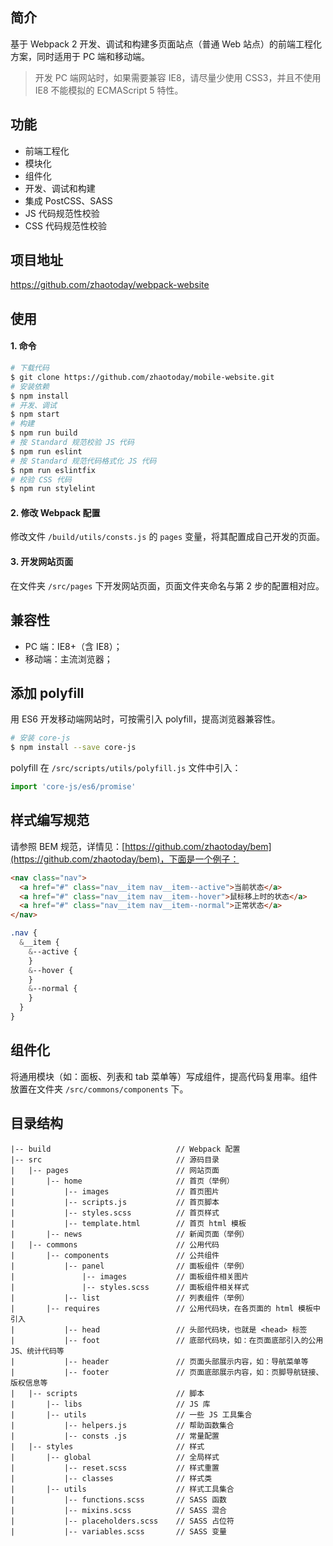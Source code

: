 ## 简介
基于 Webpack 2 开发、调试和构建多页面站点（普通 Web 站点）的前端工程化方案，同时适用于 PC 端和移动端。
> 开发 PC 端网站时，如果需要兼容 IE8，请尽量少使用 CSS3，并且不使用 IE8 不能模拟的 ECMAScript 5 特性。

## 功能
- 前端工程化
- 模块化
- 组件化
- 开发、调试和构建
- 集成 PostCSS、SASS
- JS 代码规范性校验
- CSS 代码规范性校验

## 项目地址
https://github.com/zhaotoday/webpack-website

## 使用
#### 1. 命令
```bash
# 下载代码
$ git clone https://github.com/zhaotoday/mobile-website.git
# 安装依赖
$ npm install
# 开发、调试
$ npm start
# 构建
$ npm run build
# 按 Standard 规范校验 JS 代码
$ npm run eslint
# 按 Standard 规范代码格式化 JS 代码
$ npm run eslintfix
# 校验 CSS 代码
$ npm run stylelint
```

#### 2. 修改 Webpack 配置
修改文件 `/build/utils/consts.js` 的 `pages` 变量，将其配置成自己开发的页面。

#### 3. 开发网站页面
在文件夹 `/src/pages` 下开发网站页面，页面文件夹命名与第 2 步的配置相对应。

## 兼容性
- PC 端：IE8+（含 IE8）；
- 移动端：主流浏览器；

## 添加 polyfill
用 ES6 开发移动端网站时，可按需引入 polyfill，提高浏览器兼容性。
```bash
# 安装 core-js
$ npm install --save core-js
```
polyfill 在 `/src/scripts/utils/polyfill.js` 文件中引入：
```js
import 'core-js/es6/promise'
```

## 样式编写规范
请参照 BEM 规范，详情见：[https://github.com/zhaotoday/bem](https://github.com/zhaotoday/bem)，下面是一个例子：
```html
<nav class="nav">
  <a href="#" class="nav__item nav__item--active">当前状态</a>
  <a href="#" class="nav__item nav__item--hover">鼠标移上时的状态</a>
  <a href="#" class="nav__item nav__item--normal">正常状态</a>
</nav>
```
```scss
.nav {
  &__item {
    &--active {
    }
    &--hover {
    }
    &--normal {
    }
  }
}
```

## 组件化
将通用模块（如：面板、列表和 tab 菜单等）写成组件，提高代码复用率。组件放置在文件夹 `/src/commons/components` 下。

## 目录结构
```
|-- build                            // Webpack 配置
|-- src                              // 源码目录
|   |-- pages                        // 网站页面
|       |-- home                     // 首页（举例）
|           |-- images               // 首页图片
|           |-- scripts.js           // 首页脚本
|           |-- styles.scss          // 首页样式
|           |-- template.html        // 首页 html 模板
|       |-- news                     // 新闻页面（举例）
|   |-- commons                      // 公用代码
|       |-- components               // 公共组件
|           |-- panel                // 面板组件（举例）
|               |-- images           // 面板组件相关图片
|               |-- styles.scss      // 面板组件相关样式
|           |-- list                 // 列表组件（举例）
|       |-- requires                 // 公用代码块，在各页面的 html 模板中引入
|           |-- head                 // 头部代码块，也就是 <head> 标签
|           |-- foot                 // 底部代码块，如：在页面底部引入的公用 JS、统计代码等
|           |-- header               // 页面头部展示内容，如：导航菜单等
|           |-- footer               // 页面底部展示内容，如：页脚导航链接、版权信息等
|   |-- scripts                      // 脚本
|       |-- libs                     // JS 库
|       |-- utils                    // 一些 JS 工具集合
|           |-- helpers.js           // 帮助函数集合
|           |-- consts .js           // 常量配置
|   |-- styles                       // 样式
|       |-- global                   // 全局样式
|           |-- reset.scss           // 样式重置
|           |-- classes              // 样式类
|       |-- utils                    // 样式工具集合
|           |-- functions.scss       // SASS 函数
|           |-- mixins.scss          // SASS 混合
|           |-- placeholders.scss    // SASS 占位符
|           |-- variables.scss       // SASS 变量

```